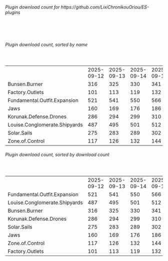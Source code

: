 <h6>Plugin download count for https://github.com/LixiChronikouOriou/ES-plugins</h6><br>
<br>
<h6>Plugin download count, sorted by name</h6><sub><sup><br>
<table>
	<tr>
		<td></td>
		<td>2025-09-12</td>
		<td>2025-09-13</td>
		<td>2025-09-14</td>
		<td>2025-09-15</td>
		<td>2025-09-16</td>
		<td>2025-09-17</td>
		<td>2025-09-18</td>
		<td>today +</td>
	</tr>
	<tr>
		<td>Bunsen.Burner</td>
		<td>316</td>
		<td>325</td>
		<td>330</td>
		<td>341</td>
		<td>347</td>
		<td>357</td>
		<td>360</td>
		<td>+ 3</td>
	</tr>
	<tr>
		<td>Factory.Outlets</td>
		<td>101</td>
		<td>113</td>
		<td>119</td>
		<td>132</td>
		<td>138</td>
		<td>145</td>
		<td>150</td>
		<td>+ 5</td>
	</tr>
	<tr>
		<td>Fundamental.Outfit.Expansion</td>
		<td>521</td>
		<td>541</td>
		<td>550</td>
		<td>566</td>
		<td>576</td>
		<td>592</td>
		<td>599</td>
		<td>+ 7</td>
	</tr>
	<tr>
		<td>Jaws</td>
		<td>160</td>
		<td>169</td>
		<td>176</td>
		<td>186</td>
		<td>193</td>
		<td>203</td>
		<td>209</td>
		<td>+ 6</td>
	</tr>
	<tr>
		<td>Korunak.Defense.Drones</td>
		<td>286</td>
		<td>294</td>
		<td>299</td>
		<td>310</td>
		<td>320</td>
		<td>330</td>
		<td>335</td>
		<td>+ 5</td>
	</tr>
	<tr>
		<td>Louise.Conglomerate.Shipyards</td>
		<td>487</td>
		<td>495</td>
		<td>501</td>
		<td>512</td>
		<td>518</td>
		<td>535</td>
		<td>540</td>
		<td>+ 5</td>
	</tr>
	<tr>
		<td>Solar.Sails</td>
		<td>275</td>
		<td>283</td>
		<td>289</td>
		<td>302</td>
		<td>308</td>
		<td>318</td>
		<td>321</td>
		<td>+ 3</td>
	</tr>
	<tr>
		<td>Zone.of.Control</td>
		<td>117</td>
		<td>126</td>
		<td>132</td>
		<td>144</td>
		<td>148</td>
		<td>157</td>
		<td>162</td>
		<td>+ 5</td>
	</tr>
</table>
</sub></sup>
<h6>Plugin download count, sorted by download count</h6><sub><sup><br>
<table>
	<tr>
		<td></td>
		<td>2025-09-12</td>
		<td>2025-09-13</td>
		<td>2025-09-14</td>
		<td>2025-09-15</td>
		<td>2025-09-16</td>
		<td>2025-09-17</td>
		<td>2025-09-18</td>
		<td>today +</td>
	</tr>
	<tr>
		<td>Fundamental.Outfit.Expansion</td>
		<td>521</td>
		<td>541</td>
		<td>550</td>
		<td>566</td>
		<td>576</td>
		<td>592</td>
		<td>599</td>
		<td>+ 7</td>
	</tr>
	<tr>
		<td>Louise.Conglomerate.Shipyards</td>
		<td>487</td>
		<td>495</td>
		<td>501</td>
		<td>512</td>
		<td>518</td>
		<td>535</td>
		<td>540</td>
		<td>+ 5</td>
	</tr>
	<tr>
		<td>Bunsen.Burner</td>
		<td>316</td>
		<td>325</td>
		<td>330</td>
		<td>341</td>
		<td>347</td>
		<td>357</td>
		<td>360</td>
		<td>+ 3</td>
	</tr>
	<tr>
		<td>Korunak.Defense.Drones</td>
		<td>286</td>
		<td>294</td>
		<td>299</td>
		<td>310</td>
		<td>320</td>
		<td>330</td>
		<td>335</td>
		<td>+ 5</td>
	</tr>
	<tr>
		<td>Solar.Sails</td>
		<td>275</td>
		<td>283</td>
		<td>289</td>
		<td>302</td>
		<td>308</td>
		<td>318</td>
		<td>321</td>
		<td>+ 3</td>
	</tr>
	<tr>
		<td>Jaws</td>
		<td>160</td>
		<td>169</td>
		<td>176</td>
		<td>186</td>
		<td>193</td>
		<td>203</td>
		<td>209</td>
		<td>+ 6</td>
	</tr>
	<tr>
		<td>Zone.of.Control</td>
		<td>117</td>
		<td>126</td>
		<td>132</td>
		<td>144</td>
		<td>148</td>
		<td>157</td>
		<td>162</td>
		<td>+ 5</td>
	</tr>
	<tr>
		<td>Factory.Outlets</td>
		<td>101</td>
		<td>113</td>
		<td>119</td>
		<td>132</td>
		<td>138</td>
		<td>145</td>
		<td>150</td>
		<td>+ 5</td>
	</tr>
</table>
</sub></sup>
